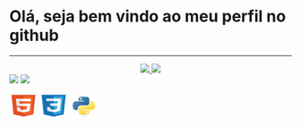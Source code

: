 <link rel="stylesheet" href="readCores.css">
<h1>Olá, seja bem vindo ao meu perfil no github</h1>
<hr>
<div align="center">
  <a href="https://github.com/LucasS2105">
  <img height="170em" src="https://github-readme-stats.vercel.app/api?username=LucasS2105&show_icons=true&theme=gruvbox&include_all_commits=true&count_private=true"/>
  <img height="170em" src="https://github-readme-stats.vercel.app/api/top-langs/?username=LucasS2105&layout=compact&langs_count=7&theme=gruvbox"/>
</div>
<div>
  <a href="https://www.linkedin.com/in/lucas-g-70356621a/" target="_blank"><img src="https://img.shields.io/badge/-LinkedIn-%230077B5?style=for-the-badge&logo=linkedin&logoColor=white" target="_blank"></a>
  <a href="https://www.instagram.com/lcsg210/" target="_blank"><img src="https://img.shields.io/badge/-Instagram-%23E4405F?style=for-the-badge&logo=instagram&logoColor=white" target="_blank"></a> 
 </div>
 <div style="display: inline_block"><br>
  <img align="center" alt="Lucas-HTML" height="40" width="50" src="https://raw.githubusercontent.com/devicons/devicon/master/icons/html5/html5-original.svg">
  <img align="center" alt="Lucas-CSS" height="40" width="50" src="https://raw.githubusercontent.com/devicons/devicon/master/icons/css3/css3-original.svg">
  <img align="center" alt="Lucas-Py" height="40" width="50" src="https://raw.githubusercontent.com/devicons/devicon/master/icons/python/python-original.svg">
</div>
